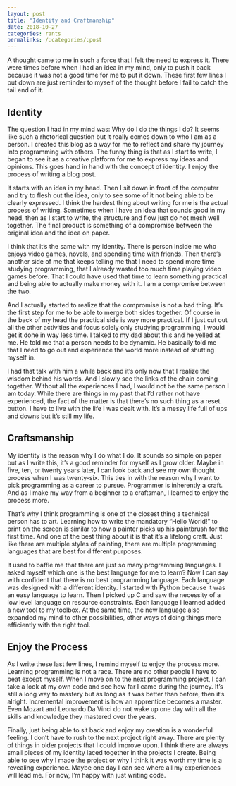 ```yaml
---
layout: post
title: "Identity and Craftmanship"
date: 2018-10-27
categories: rants
permalinks: /:categories/:post
---
```


A thought came to me in such a force that I felt the need to express it. There were times before when I had an idea in my mind, only to push it back because it was not a good time for me to put it down. These first few lines I put down are just reminder to myself of the thought before I fail to catch the tail end of it.

## Identity

The question I had in my mind was: Why do I do the things I do? It seems like such a rhetorical question but it really comes down to who I am as a person. I created this blog as a way for me to reflect and share my journey into programming with others. The funny thing is that as I start to write, I began to see it as a creative platform for me to express my ideas and opinions. This goes hand in hand with the concept of identity. I enjoy the process of writing a blog post.

It starts with an idea in my head. Then I sit down in front of the computer and try to flesh out the idea, only to see some of it not being able to be clearly expressed. I think the hardest thing about writing for me is the actual process of writing. Sometimes when I have an idea that sounds good in my head, then as I start to write, the structure and flow just do not mesh well together. The final product is something of a compromise between the original idea and the idea on paper.

I think that it’s the same with my identity. There is person inside me who enjoys video games, novels, and spending time with friends. Then there’s another side of me that keeps telling me that I need to spend more time studying programming, that I already wasted too much time playing video games before. That I could have used that time to learn something practical and being able to actually make money with it. I am a compromise between the two.

And I actually started to realize that the compromise is not a bad thing. It’s the first step for me to be able to merge both sides together. Of course in the back of my head the practical side is way more practical. If I just cut out all the other activities and focus solely only studying programming, I would get it done in way less time. I talked to my dad about this and he yelled at me. He told me that a person needs to be dynamic. He basically told me that I need to go out and experience the world more instead of shutting myself in.

I had that talk with him a while back and it’s only now that I realize the wisdom behind his words. And I slowly see the links of the chain coming together. Without all the experiences I had, I would not be the same person I am today. While there are things in my past that I’d rather not have experienced, the fact of the matter is that there’s no such thing as a reset button. I have to live with the life I was dealt with. It’s a messy life full of ups and downs but it’s still my life.

## Craftsmanship

My identity is the reason why I do what I do. It sounds so simple on paper but as I write this, it’s a good reminder for myself as I grow older. Maybe in five, ten, or twenty years later, I can look back and see my own thought process when I was twenty-six. This ties in with the reason why I want to pick programming as a career to pursue. Programmer is inherently a craft. And as I make my way from a beginner to a craftsman, I learned to enjoy the process more.

That’s why I think programming is one of the closest thing a technical person has to art. Learning how to write the mandatory “Hello World!” to print on the screen is similar to how a painter picks up his paintbrush for the first time. And one of the best thing about it is that it’s a lifelong craft. Just like there are multiple styles of painting, there are multiple programming languages that are best for different purposes.

It used to baffle me that there are just so many programming languages. I asked myself which one is the best language for me to learn? Now I can say with confident that there is no best programming language. Each language was designed with a different identity. I started with Python because it was an easy language to learn. Then I picked up C and saw the necessity of a low level language on resource constraints. Each language I learned added a new tool to my toolbox. At the same time, the new language also expanded my mind to other possibilities, other ways of doing things more efficiently with the right tool.

## Enjoy the Process

As I write these last few lines, I remind myself to enjoy the process more. Learning programming is not a race. There are no other people I have to beat except myself. When I move on to the next programming project, I can take a look at my own code and see how far I came during the journey. It’s still a long way to mastery but as long as it was better than before, then it’s alright. Incremental improvement is how an apprentice becomes a master. Even Mozart and Leonardo Da Vinci do not wake up one day with all the skills and knowledge they mastered over the years.

Finally, just being able to sit back and enjoy my creation is a wonderful feeling. I don’t have to rush to the next project right away. There are plenty of things in older projects that I could improve upon. I think there are always small pieces of my identity laced together in the projects I create. Being able to see why I made the project or why I think it was worth my time is a revealing experience. Maybe one day I can see where all my experiences will lead me. For now, I’m happy with just writing code.
